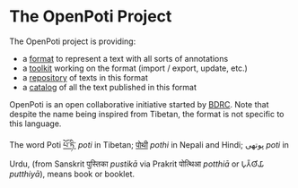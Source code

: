 # The OpenPoti Project

The OpenPoti project is providing:
- a [format](format/) to represent a text with all sorts of annotations
- a [toolkit](toolkit/) working on the format (import / export, update, etc.)
- a [repository](repository/) of texts in this format
- a [catalog](catalog/) of all the text published in this format

OpenPoti is an open collaborative initiative started by [BDRC](tbrc.org). Note that despite the name being inspired from Tibetan, the format is not specific to this language.

The word Poti [པོ་ཏི་](https://en.wiktionary.org/wiki/%E0%BD%94%E0%BD%BC%E0%BC%8B%E0%BD%8F%E0%BD%B2#Tibetan) *poti* in Tibetan; [पोथी](https://en.wiktionary.org/wiki/%E0%A4%AA%E0%A5%8B%E0%A4%A5%E0%A5%80#Hindi) *pothi* in Nepali and Hindi; پوتھی‎ *poti* in Urdu, (from Sanskrit पुस्तिका *pustikā* via Prakrit पोत्थिआ *potthiā* or 𑀧𑀼𑀢𑁆𑀣𑀺𑀬𑀸 *putthiyā*), means book or booklet.

